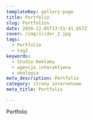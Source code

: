 ```yaml
---
templateKey: gallery-page
title: Portfolio
slug: Portfolios
date: 2020-12-05T13:51:41.657Z
cover: /img/slider_2.jpg
tags:
  - Portfolio
  - tag2
keywords:
  - Studio Reklamy
  - agencja interaktywna
  - ekologia
meta_description: Portfolio
category: strony internetowe
meta_title: Portfolio

---
```

Portfolio
